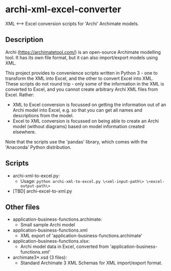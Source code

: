 # archi-xml-excel-converter
XML &lt;--> Excel conversion scripts for 'Archi' Archimate models.

## Description
Archi (https://archimatetool.com/) is an open-source Archimate modelling tool.  It has its own file format,
but it can also import/export models using XML.

This project provides to convenience scripts written in Python 3 - one to transform the XML into Excel,
and the other to convert Excel into XML.  These scripts do not round trip - only some of the information
in the XML is converted to Excel, and you cannot create arbitrary Archi XML files from Excel.  Rather:

* XML to Excel conversion is focussed on getting the information out of an Archi model into Excel, e.g. so that you can get all names and descriptions from the model.
* Excel to XML conversion is focussed on being able to create an Archi model (without diagrams) based on model information created elsewhere.

Note that the scripts use the 'pandas' library, which comes with the 'Anaconda' Python distribution.

## Scripts
* archi-xml-to-excel.py:
  * Usage: ``python archi-xml-to-excel.py \<xml-input-path\> \<excel-output-path\>``
* \[TBD\] archi-excel-to-xml.py  

## Other files
* application-business-functions.archimate:
  * Small sample Archi model
* application-business-functions.xml
  * XML export of 'application-business-functions.archimate'
* application-business-functions.xlsx:
  * Archi model data in Excel, converted from 'application-business-functions.xml'
* archimate3\*.xsd (3 files):
  * Standard Archimate 3 XML Schemas for XML import/export format.   